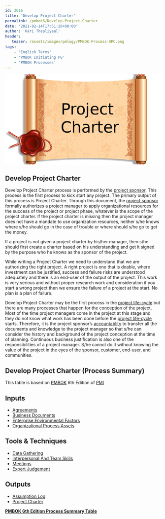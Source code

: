 ```yaml
---
id: 3016   
title: 'Develop Project Charter'
permalink: /pmbok6/Develop-Project-Charter
date: '2021-02-14T17:51:20+00:00'
author: 'Hari Thapliyaal'
header:
   teaser: /assets/images/pmlogy/PMBOK-Process-DPC.png
tags:
    - 'English Terms'
    - 'PMBOK Initiating PG'
    - 'PMBOK Processes'
---
```


![](/assets/images/pmlogy/PMBOK-Process-DPC.png)
## Develop Project Charter

Develop Project Charter process is performed by the [project sponsor](/pmbok6/project-sponsor). This process is the first process to kick start any project. The primary output of this process is Project Charter. Through this document, the [project sponsor](/pmbok6/project-sponsor) formally authorizes a project manager to apply organizational resources for the success of the project or project phase, whatever is the scope of the project charter. If the project charter is missing then the project manager does not have a mandate to use organization resources, neither s/he knows where s/he should go in the case of trouble or where should s/he go to get the money.

If a project is not given a project charter by his/her manager, then s/he should first create a charter based on his understanding and get it signed by the purpose who he knows as the sponsor of the project.

While writing a Project Charter we need to understand that we are authorizing the right project. A right project is one that is doable, where investment can be justified, success and failure risks are understood adequately and there is an end-user of the output of the project. This work is very serious and without proper research work and consideration if you start a wrong project then we ensure the failure of a project at the start. No plan is a plan of failure.

Develop Project Charter may be the first process in the [project life-cycle](/pmbok6/project-life-cycle) but there are many processes that happen for the conception of the project. Most of the time project managers come in the project at this stage and they do not know what work has been done before the [project life-cycle](/pmbok6/project-life-cycle) starts. Therefore, it is the project sponsor’s [accountablity](/pmbok6/raci) to transfer all the documents and knowledge to the project manager so that s/he can consider the history and background of the project conception at the time of planning. Continuous business justification is also one of the responsibilities of a project manager. S/he cannot do it without knowing the value of the project in the eyes of the sponsor, customer, end-user, and communities.

## Develop Project Charter (Process Summary)

This table is based on [PMBOK](https://www.pmi.org/pmbok-guide-standards) 6th Edition of [PMI](https://www.pmi.org/)

## **Inputs**

- [Agreements](/pmbok6/agreements)
- [Business Documents](/pmbok6/business-documents)
- [Enterprise Environmental Factors](/pmbok6/enterprise-environmental-factors)
- [Organizational Process Assets](/pmbok6/organizational-process-assets)

## **Tools &amp; Techniques**

- [Data Gathering](/pmbok6/data-gathering)
- [Interpersonal And Team Skills](/pmbok6/interpersonal-and-team-skills)
- [Meetings](/pmbok6/meetings)
- [Expert Judgement](/pmbok6/expert-judgement)

## **Outputs**

- [Assumption Log](/pmbok6/assumption-log)
- [Project Charter](/pmbok6/project-charter)

**[PMBOK 6th Edition Process Summary Table](process-groups-and-processes-in-pmbok6/)**